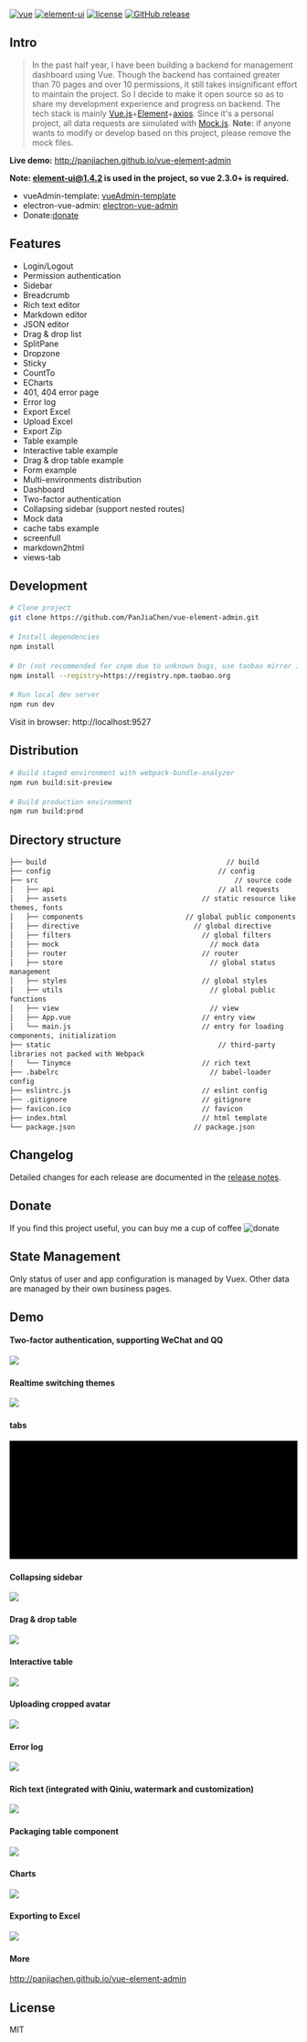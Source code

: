 [![vue](https://img.shields.io/badge/vue-2.4.2-brightgreen.svg)](https://github.com/vuejs/vue)
[![element-ui](https://img.shields.io/badge/element--ui-1.4.2-brightgreen.svg)](https://github.com/ElemeFE/element)
[![license](https://img.shields.io/github/license/mashape/apistatus.svg)](https://github.com/PanJiaChen/vue-element-admin/blob/master/LICENSE)
[![GitHub release](https://img.shields.io/github/release/PanJiaChen/vue-element-admin.svg)]()

## Intro

> In the past half year, I have been building a backend for management dashboard using Vue. Though the backend has contained greater than 70 pages and over 10 permissions, it still takes insignificant effort to maintain the project. So I decide to make it open source so as to share my development experience and progress on backend. The tech stack is mainly [Vue.js](https://github.com/vuejs/vue)+[Element](https://github.com/ElemeFE/element)+[axios](https://github.com/mzabriskie/axios). Since it's a personal project, all data requests are simulated with [Mock.js](https://github.com/nuysoft/Mock). **Note:** if anyone wants to modify or develop based on this project, please remove the mock files.

**Live demo:** http://panjiachen.github.io/vue-element-admin

**Note: element-ui@1.4.2 is used in the project, so vue 2.3.0+ is required.**

 - vueAdmin-template: [vueAdmin-template](https://github.com/PanJiaChen/vueAdmin-template)  
 - electron-vue-admin: [electron-vue-admin](https://github.com/PanJiaChen/electron-vue-admin)
 - Donate:[donate](https://github.com/PanJiaChen/vue-element-admin/blob/master/README-en.md#donate)

## Features

- Login/Logout
- Permission authentication
- Sidebar
- Breadcrumb
- Rich text editor
- Markdown editor
- JSON editor
- Drag & drop list
- SplitPane
- Dropzone
- Sticky
- CountTo
- ECharts
- 401, 404 error page
- Error log
- Export Excel
- Upload Excel
- Export Zip
- Table example
- Interactive table example
- Drag & drop table example
- Form example
- Multi-environments distribution
- Dashboard
- Two-factor authentication
- Collapsing sidebar (support nested routes)
- Mock data
- cache tabs example
- screenfull
- markdown2html
- views-tab

## Development

```bash
# Clone project
git clone https://github.com/PanJiaChen/vue-element-admin.git

# Install dependencies
npm install

# Or (not recommended for cnpm due to unknown bugs, use taobao mirror instead)
npm install --registry=https://registry.npm.taobao.org

# Run local dev server
npm run dev
```

Visit in browser: http://localhost:9527

## Distribution

```bash
# Build staged environment with webpack-bundle-analyzer
npm run build:sit-preview

# Build production environment
npm run build:prod
```

## Directory structure

```
├── build                                            // build 
├── config                                         // config
├── src                                                // source code
│   ├── api                                        // all requests
│   ├── assets                                 // static resource like themes, fonts
│   ├── components                         // global public components
│   ├── directive                            // global directive
│   ├── filters                                // global filters
│   ├── mock                                     // mock data
│   ├── router                                 // router
│   ├── store                                    // global status management
│   ├── styles                                 // global styles
│   ├── utils                                    // global public functions
│   ├── view                                     // view
│   ├── App.vue                                // entry view
│   └── main.js                                // entry for loading components, initialization
├── static                                         // third-party libraries not packed with Webpack
│   └── Tinymce                                // rich text
├── .babelrc                                     // babel-loader config
├── eslintrc.js                                // eslint config
├── .gitignore                                 // gitignore
├── favicon.ico                                // favicon
├── index.html                                 // html template
└── package.json                             // package.json
```

## Changelog
Detailed changes for each release are documented in the [release notes](https://github.com/PanJiaChen/vue-element-admin/releases).

## Donate
If you find this project useful, you can buy me a cup of coffee
![donate](https://panjiachen.github.io/donate/donation.png)

## State Management

Only status of user and app configuration is managed by Vuex. Other data are managed by their own business pages.

## Demo

#### Two-factor authentication, supporting WeChat and QQ

![](https://github.com/PanJiaChen/vue-element-admin/blob/master/gifs/2login.gif)

#### Realtime switching themes

![](https://github.com/PanJiaChen/vue-element-admin/blob/master/gifs/theme.gif)

#### tabs

![tabs](https://github.com/PanJiaChen/vue-element-admin/blob/master/gifs/tabs.gif)<br />

#### Collapsing sidebar

![](https://github.com/PanJiaChen/vue-element-admin/blob/master/gifs/leftmenu.gif)

#### Drag & drop table

![](https://github.com/PanJiaChen/vue-element-admin/blob/master/gifs/order.gif)

#### Interactive table

![](https://github.com/PanJiaChen/vue-element-admin/blob/master/gifs/dynamictable.gif)

#### Uploading cropped avatar

![](https://github.com/PanJiaChen/vue-element-admin/blob/master/gifs/uploadAvatar.gif)

#### Error log

![](https://github.com/PanJiaChen/vue-element-admin/blob/master/gifs/errorlog.gif)

#### Rich text (integrated with Qiniu, watermark and customization)

![](https://github.com/PanJiaChen/vue-element-admin/blob/master/gifs/editor.gif)

#### Packaging table component

![](https://github.com/PanJiaChen/vue-element-admin/blob/master/gifs/table.gif)

#### Charts

![](https://github.com/PanJiaChen/vue-element-admin/blob/master/gifs/echarts.gif)

#### Exporting to Excel

![](https://github.com/PanJiaChen/vue-element-admin/blob/master/gifs/excel.png)

#### More

http://panjiachen.github.io/vue-element-admin

## License

MIT
